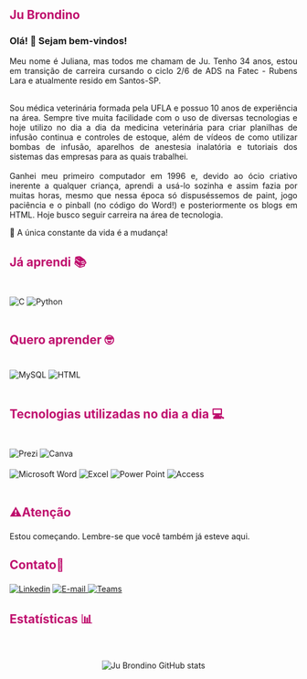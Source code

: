 ## <p style="color: #BF0D6D;"><strong>Ju Brondino</strong></p>


### Olá! 👋 Sejam bem-vindos!

<div align="justify">
Meu nome é Juliana, mas todos me chamam de Ju. Tenho 34 anos, estou em transição de carreira cursando o ciclo 2/6 de ADS na Fatec - Rubens Lara e atualmente resido em Santos-SP.<br>
<br>

Sou médica veterinária formada pela UFLA e possuo 10 anos de experiência na área. Sempre tive muita facilidade com o uso de diversas tecnologias e hoje utilizo no dia a dia da medicina veterinária para criar planilhas de infusão continua e controles de estoque, além de vídeos de como utilizar bombas de infusão, aparelhos de anestesia inalatória e tutoriais dos sistemas das empresas para as quais trabalhei. <br>
<br>
Ganhei meu primeiro computador em 1996 e, devido ao ócio criativo inerente a qualquer criança, aprendi a usá-lo sozinha e assim fazia por muitas horas, mesmo que nessa época só dispuséssemos de paint, jogo paciência e o pinball (no código do Word!) e posteriormente os blogs em HTML. Hoje busco seguir carreira na área de tecnologia. 

🚀 A única constante da vida é a mudança!
</div>



## <p style="color: #BF0D6D;"><strong>Já aprendi 📚</strong></p>

<div style="display: inline_block"><br/>
<img align="center" alt="C" src="https://img.shields.io/badge/C-00599C?style=for-the-badge&logo=c&logoColor=white"/>
<img align="center" alt="Python" src="https://img.shields.io/badge/Python-3776AB?style=for-the-badge&logo=python&logoColor=white"/>
<br>
<br>
</div>

## <p style="color: #BF0D6D;"><strong>Quero aprender 🤓</strong></p> 

<div style="display: inline_block"><br/>
<img align="center" alt="MySQL" src="https://img.shields.io/badge/MySQL-00000F?style=for-the-badge&logo=mysql&logoColor=white"/>
<img align="center" alt="HTML" src="https://img.shields.io/badge/HTML5-E34F26?style=for-the-badge&logo=html5&logoColor=white"/>
<br>
<br>
</div>


## <p style="color: #BF0D6D;"><strong> Tecnologias utilizadas no dia a dia 💻</strong></p> 
<div style="display: inline_block"><br/>
  
<img align="center" alt="Prezi" src="https://img.shields.io/badge/Prezi-3181FF?style=for-the-badge&logo=prezi&logoColor=white"/>
<img align="center" alt="Canva" src="https://img.shields.io/badge/Canva-%2300C4CC.svg?&style=for-the-badge&logo=Canva&logoColor=white"/>
<br>
<br>
<img align="center" alt="Microsoft Word" src="https://img.shields.io/badge/Microsoft_Word-2B579A?style=for-the-badge&logo=microsoft-word&logoColor=white"/>
<img align="center" alt="Excel" src="https://img.shields.io/badge/Microsoft_Excel-217346?style=for-the-badge&logo=microsoft-excel&logoColor=white"/>
<img align="center" alt="Power Point" src="https://img.shields.io/badge/Microsoft_PowerPoint-B7472A?style=for-the-badge&logo=microsoft-powerpoint&logoColor=white"/>
<img align="center" alt="Access" src="https://img.shields.io/badge/Microsoft_Access-A4373A?style=for-the-badge&logo=microsoft-access&logoColor=white"/>
<br>
<br>
</div>

## <p style="color: #BF0D6D;"><strong>⚠️Atenção</strong></p> 
Estou começando. Lembre-se que você também já esteve aqui.


##   <p style="color: #BF0D6D; font-weight: bold;">Contato📧</p>


[![Linkedin](https://img.shields.io/badge/LinkedIn-0077B5?style=for-the-badge&logo=linkedin&logoColor=white)](https://www.linkedin.com/in/julianabrondino/)
<a href="mailto:brondinoo@gmail.com">
  <img src="https://img.shields.io/badge/Gmail-D14836?style=for-the-badge&logo=gmail&logoColor=white" alt="E-mail">
</a>
 <a href="msteams:chat?message=juliana.brondino@fatec.sp.gov.br">
  <img src="https://img.shields.io/badge/Microsoft_Teams-6264A7?style=for-the-badge&logo=microsoft-teams&logoColor=white" alt="Teams">
</a>

##   <p style="color: #BF0D6D; font-weight: bold;">Estatísticas 📊</p>
<br>
<p align="center">
    <img src="https://github-readme-stats.vercel.app/api?username=jubrondino&show_icons=true&theme=dracula" alt="Ju Brondino GitHub stats">
</p>





